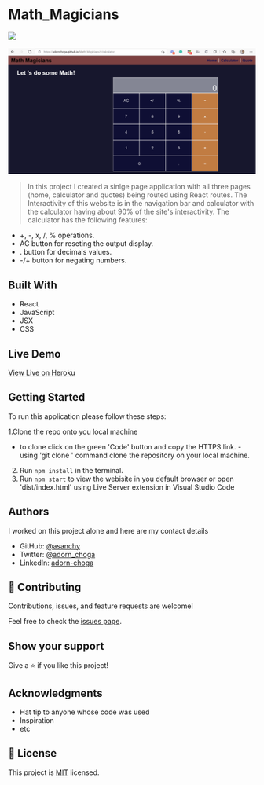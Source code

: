 # Math_Magicians

![](https://img.shields.io/badge/Microverse-blueviolet)

![Calculator](./demo/math_magicians.gif)

> In this project I created a sinlge page application with all three pages (home,   calculator and quotes) being routed using React routes. The Interactivity of this website is in the navigation bar and calculator with the calculator having about 90% of the site's interactivity. The calculator has the following features:
 - +, -, x, /, % operations.
 - AC button for reseting the output display.
 - . button for decimals values.
 - -/+ button for negating numbers.

## Built With

- React
- JavaScript
- JSX
- CSS

## Live Demo

[View Live on Heroku](https://math-magician-s.herokuapp.com/)

## Getting Started

To run this application please follow these steps:

1.Clone the repo onto you local machine
  - to clone click on the green 'Code' button and copy the HTTPS link.
  -using 'git clone <link>' command clone the repository on your local machine.
2. Run `npm install` in the terminal.
3. Run `npm start` to view the webisite in you default browser or open 'dist/index.html' using Live Server extension in Visual Studio Code

## Authors
I worked on this project alone and here are my contact details

- GitHub: [@asanchy](https://github.com/Asanchy)
- Twitter: [@adorn_choga](https://twitter.com/adorn_choga)
- LinkedIn: [adorn-choga](https://www.linkedin.com/in/adorn-choga-076024201/)

## 🤝 Contributing

Contributions, issues, and feature requests are welcome!

Feel free to check the [issues page](../../issues/).

## Show your support

Give a ⭐️ if you like this project!

## Acknowledgments

- Hat tip to anyone whose code was used
- Inspiration
- etc


## 📝 License

This project is [MIT](./MIT.md) licensed.